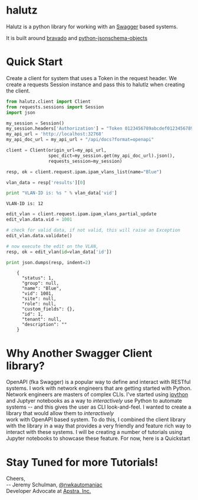 # halutz

Halutz is a python library for working with an [Swagger](https://swagger.io/) based systems.

It is built around [bravado](https://github.com/Yelp/bravado) and
 [python-jsonschema-objects](https://github.com/cwacek/python-jsonschema-objects)

# Quick Start

Create a client for system that uses a Token in the request header. We create a requests Session instance
and pass this to halutlz when creating the client.


```python
from halutz.client import Client
from requests.sessions import Session
import json

my_session = Session()
my_session.headers['Authorization'] = "Token 0123456789abcdef0123456789abcdef01234567"
my_api_url = 'http://localhost:32768'
my_api_doc_url = my_api_url + "/api/docs?format=openapi"

client = Client(origin_url=my_api_url, 
                spec_dict=my_session.get(my_api_doc_url).json(),
                requests_session=my_session)

resp, ok = client.request.ipam.ipam_vlans_list(name="Blue")

vlan_data = resp['results'][0]

print "VLAN-ID is: %s " % vlan_data['vid']
```
```text
VLAN-ID is: 12 
```

```python
edit_vlan = client.request.ipam.ipam_vlans_partial_update
edit_vlan.data.vid = 1001

# check for valid data, if not valid, this will raise an Exception
edit_vlan.data.validate()
```


```python
# now execute the edit on the VLAN, 
resp, ok = edit_vlan(id=vlan_data['id'])

print json.dumps(resp, indent=2)
```
````text
    {
      "status": 1, 
      "group": null, 
      "name": "Blue", 
      "vid": 1001, 
      "site": null, 
      "role": null, 
      "custom_fields": {}, 
      "id": 1, 
      "tenant": null, 
      "description": ""
    }
````



# Why Another Swagger Client library?

OpenAPI (fka Swagger) is a popular way to define and interact with RESTful systems. I work with
network engineers that are getting started with Python.  Network engineers are masters of
complex CLIs.  I've started using [ipython](https://ipython.org/) and Juptyer notebooks
as a way to *interactively* use Python to automate systems -- and this gives the user
as CLI look-and-feel.  I wanted to create a library that would allow them to *interactively*  
work with OpenAPI based system.  To do this, I combined the 
 client library with the  library in a way that provides
a very friendly and feature rich way to interact with these systems.  I will be creating a number of
tutorials using Jupyter notebooks to showcase these feature.  For now, here is a Quickstart  


# Stay Tuned for more Tutorials!

Cheers,
<br>
-- Jeremy Schulman, [@nwkautomaniac](https://twitter.com/nwkautomaniac)
<br>
Developer Advocate at [Apstra, Inc.](www.apstra.com)
